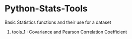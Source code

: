 # Python-Stats-Tools
Basic Statistics functions and their use for a dataset

1. tools_1 : Covariance and Pearson Correlation Coefficient 

